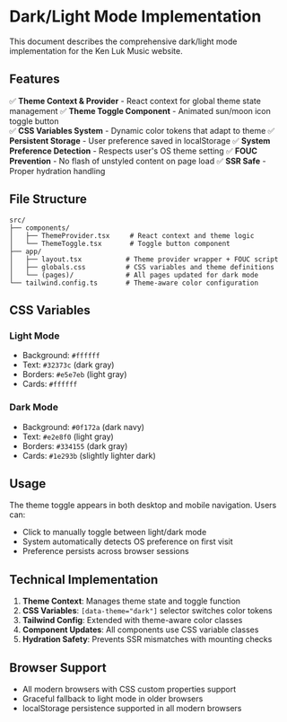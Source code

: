 # Dark/Light Mode Implementation

This document describes the comprehensive dark/light mode implementation for the Ken Luk Music website.

## Features

✅ **Theme Context & Provider** - React context for global theme state management
✅ **Theme Toggle Component** - Animated sun/moon icon toggle button  
✅ **CSS Variables System** - Dynamic color tokens that adapt to theme
✅ **Persistent Storage** - User preference saved in localStorage
✅ **System Preference Detection** - Respects user's OS theme setting
✅ **FOUC Prevention** - No flash of unstyled content on page load
✅ **SSR Safe** - Proper hydration handling

## File Structure

```
src/
├── components/
│   ├── ThemeProvider.tsx     # React context and theme logic
│   └── ThemeToggle.tsx       # Toggle button component
├── app/
│   ├── layout.tsx           # Theme provider wrapper + FOUC script
│   ├── globals.css          # CSS variables and theme definitions
│   └── (pages)/             # All pages updated for dark mode
└── tailwind.config.ts       # Theme-aware color configuration
```

## CSS Variables

### Light Mode
- Background: `#ffffff`
- Text: `#32373c` (dark gray)
- Borders: `#e5e7eb` (light gray)
- Cards: `#ffffff`

### Dark Mode  
- Background: `#0f172a` (dark navy)
- Text: `#e2e8f0` (light gray)
- Borders: `#334155` (dark gray)
- Cards: `#1e293b` (slightly lighter dark)

## Usage

The theme toggle appears in both desktop and mobile navigation. Users can:
- Click to manually toggle between light/dark mode
- System automatically detects OS preference on first visit
- Preference persists across browser sessions

## Technical Implementation

1. **Theme Context**: Manages theme state and toggle function
2. **CSS Variables**: `[data-theme="dark"]` selector switches color tokens
3. **Tailwind Config**: Extended with theme-aware color classes
4. **Component Updates**: All components use CSS variable classes
5. **Hydration Safety**: Prevents SSR mismatches with mounting checks

## Browser Support

- All modern browsers with CSS custom properties support
- Graceful fallback to light mode in older browsers
- localStorage persistence supported in all modern browsers